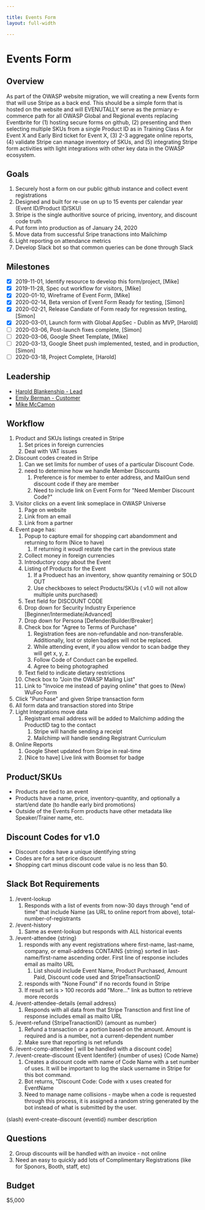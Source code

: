 ```yaml
---

title: Events Form
layout: full-width

---
```


# Events Form

## Overview

As part of the OWASP website migration, we will creating a new Events form that will use Stripe as a back end. This should be a simple form that is hosted on the website and will EVENUTALLY serve as the prmiary e-commerce path for all OWASP Global and Regional events replacing Eventbrite for (1) hosting secure forms on github, (2) presenting and then selecting multiple SKUs from a single Product ID as in Training Class A for Event X and Early Bird ticket for Event X, (3) 2-3 aggregate online reports, (4) validate Stripe can manage inventory of SKUs, and (5) integrating Stripe form activities with light integrations with other key data in the OWASP ecosystem.

## Goals

1. Securely host a form on our public github instance and collect event registrations
1. Designed and built for re-use on up to 15 events per calendar year (Event ID/Product ID/SKU)
1. Stripe is the single authoritive source of pricing, inventory, and discount code truth
2. Put form into production as of January 24, 2020
3. Move data from successful Sripe tranactions into Mailchimp
3. Light reporting on attendance metrics
4. Develop Slack bot so that common queries can be done through Slack

## Milestones
- [x] 2019-11-01, Identify resource to develop this form/project, [Mike]
- [x] 2019-11-28, Spec out workflow for visitors, [Mike]
- [x] 2020-01-10, Wireframe of Event Form, [Mike]
- [x] 2020-02-14, Beta version of Event Form Ready for testing, [Simon]
- [x] 2020-02-21, Release Candiate of Form ready for regression testing, [Simon]
- [x] 2020-03-01, Launch form with Global AppSec - Dublin as MVP, [Harold]
- [ ] 2020-03-06, Post-launch fixes complete, [Simon]
- [ ] 2020-03-06, Google Sheet Template, [Mike]
- [ ] 2020-03-13, Google Sheet push implemented, tested, and in production, [Simon]
- [ ] 2020-03-18, Project Complete, [Harold]

## Leadership

* [Harold Blankenship - Lead](mailto:Harold.blankenship@owasp.com?subject=Project:%20Events%20Form)
* [Emily Berman - Customer](mailto:emily.berman@owasp.com?subject=Project:%20Events%20Form)
* [Mike McCamon](mailto:mike.mccamon@owasp.com?subject=Project:%20Events%20Form)

## Workflow
1. Product and SKUs listings created in Stripe
   1. Set prices in foreign currencies
   1. Deal with VAT issues
2. Discount codes created in Stripe
   1. Can we set limits for number of uses of a particular Discount Code.
   2. need to determine how we handle Member Discounts
      1. Preference is for member to enter address, and MailGun send discount code if they are member
      2. Need to include link on Event Form for "Need Member Discount Code?"
1. Visitor clicks on a event link someplace in OWASP Universe
   1. Page on website
   2. Link from an email
   3. Link from a partner
2. Event page has:
   1. Popup to capture email for shopping cart abandomment and returning to form (Nice to have)
      1. If returning it woudl restate the cart in the previous state
   1. Collect money in foreign currencies
   1. Introductory copy about the Event
   1. Listing of Products for the Event
      1. If a Produect has an inventory, show quantity remaining or SOLD OUT
      2. Use checkboxes to select Products/SKUs ( v1.0 will not allow multiple units purchased)
   1. Text field for DISCOUNT CODE
   1. Drop down for Security Industry Experience [Beginner/Intermediate/Advanced]
   1. Drop down for Persona [Defender/Builder/Breaker]
   1. Check box for "Agree to Terms of Purchase"
      1. Registration fees are non-refundable and non-transferable. Additionally, lost or stolen badges will not be replaced.
      1. While attending event, if you allow vendor to scan badge they will get x, y, z.
      1. Follow Code of Conduct can be expelled.
      2. Agree to being photographed
   1. Text field to indicate dietary restrictions
   4. Check box to "Join the OWASP Mailing List"
   4. Link to "Invoice me instead of paying online" that goes to (New) WuFoo Form
3. Click "Purchase" and given Stripe transaction form
4. All form data and transaction stored into Stripe
5. Light Integrations move data
   1. Registrant email address will be added to Mailchimp adding the ProductID tag to the contact
      1. Stripe will handle sending a receipt
      2. Mailchimp will handle sending Registrant Curriculum
7. Online Reports
   1. Google Sheet updated from Stripe in real-time
   4. [Nice to have] Live link with Boomset for badge
   
## Product/SKUs
- Products are tied to an event
- Products have a name, price, inventory-quantity, and optionally a start/end date (to handle early bird promotions)
- Outside of the Events Form products have other metadata like Speaker/Trainer name, etc.

## Discount Codes for v1.0
- Discount codes have a unique identifying string
- Codes are for a set price discount 
- Shopping cart minus discount code value is no less than $0.
 
## Slack Bot Requirements
1. /event-lookup
   1. Responds with a list of events from now-30 days through "end of time" that include Name (as URL to online report from above), total-number-of-registrants
1. /event-history 
   1. Same as event-lookup but responds with ALL historical events
2. /event-attendee {string}
   1. responds with any event registrations where first-name, last-name, company, or email-address CONTAINS {string} sorted in last-name/first-name ascending order. First line of response includes email as mailto URL
      1. List should include Event Name, Product Purchased, Amount Paid, Discount code used and StripeTransactionID
   2. responds with "None Found" if no records found in Stripe
   3. If result set is > 100 records add "More..." link as button to retrieve more records
3. /event-attendee-details {email address}
   1. Responds with all data from that Stripe Transction and first line of response includes email as mailto URL
4. /event-refund {StripeTranactionID} {amount as number}
   1. Refund a transaction or a portion based on the amount. Amount is required and is a number, not a current-dependent number
   2. Make sure that reporting is net refunds
5. /event-comp-attendee [ will be handled with a discount code]
6. /event-create-discount {Event Identifer} {number of uses} {Code Name}
   1. Creates a discount code with name of Code Name with a set number of uses. It will be important to log the slack username in Stripe for this bot command.
   2. Bot returns, "Discount Code: Code with x uses created for EventName
   3. Need to manage name collisions - maybe when a code is requested through this process, it is assigned a random string generated by the bot instead of what is submitted by the user.

(slash) event-create-discount {eventid} number description
   

## Questions
2. Group discounts will be handled with an invoice - not online
3. Need an easy to quickly add lots of Complimentary Registrations (like for Sponors, Booth, staff, etc)

## Budget

$5,000

